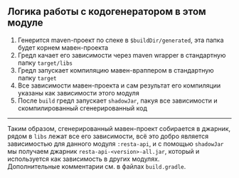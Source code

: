 ## Логика работы с кодогенератором в этом модуле
1. Генерится maven-проект по спеке в `$buildDir/generated`, эта папка будет корнем мавен-проекта
1. Гредл качает его зависимости через maven wrapper в стандартную папку `target/libs`
1. Гредл запускает компиляцию мавен-враппером в стандартную папку `target`
1. Все зависимости мавен-проекта и сам результат его компиляции указаны как зависимости этого модуля
1. После `build` гредл запускает `shadowJar`, пакуя все зависимости и скомпилированный сгенерированный код

----
Таким образом, сгенерированный мавен-проект собирается в джарник, рядом в `libs` лежат все его зависимости, всё это добро является зависимостью для данного модуля `:resta-api`, и с помощью `shadowJar` мы получаем джарник `resta-api-<version>-all.jar`, который и используется как зависимость в других модулях.  
Дополнительные комментарии см. в файлах `build.gradle`.